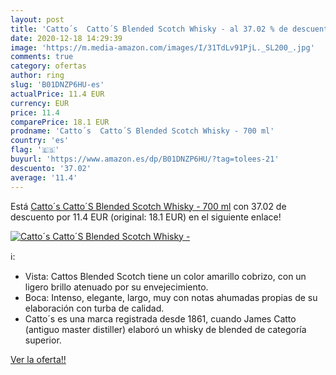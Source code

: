 ```yaml
---
layout: post
title: 'Catto´s  Catto´S Blended Scotch Whisky - al 37.02 % de descuento'
date: 2020-12-18 14:29:39
image: 'https://m.media-amazon.com/images/I/31TdLv91PjL._SL200_.jpg'
comments: true
category: ofertas
author: ring
slug: 'B01DNZP6HU-es'
actualPrice: 11.4 EUR
currency: EUR
price: 11.4
comparePrice: 18.1 EUR
prodname: 'Catto´s  Catto´S Blended Scotch Whisky - 700 ml'
country: 'es'
flag: '🇪🇸'
buyurl: 'https://www.amazon.es/dp/B01DNZP6HU/?tag=tolees-21'
descuento: '37.02'
average: '11.4'
---
```


Está [Catto´s  Catto´S Blended Scotch Whisky - 700 ml](https://www.amazon.es/dp/B01DNZP6HU/?tag=tolees-21) con 37.02 de descuento por 11.4 EUR (original: 18.1 EUR) en el siguiente enlace!

[![Catto´s  Catto´S Blended Scotch Whisky -](https://m.media-amazon.com/images/I/31TdLv91PjL._SL200_.jpg)](https://www.amazon.es/dp/B01DNZP6HU/?tag=tolees-21)

ℹ️:

- Vista: Cattos Blended Scotch tiene un color amarillo cobrizo, con un ligero brillo atenuado por su envejecimiento.
- Boca: Intenso, elegante, largo, muy con notas ahumadas propias de su elaboración con turba de calidad.
- Catto´s es una marca registrada desde 1861, cuando James Catto (antiguo master distiller) elaboró un whisky de blended de categoría superior.

[Ver la oferta!!](https://www.amazon.es/dp/B01DNZP6HU/?tag=tolees-21)
